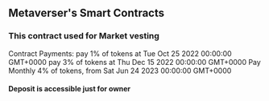 ## Metaverser's Smart Contracts


### This contract used for Market vesting
Contract Payments:
pay 1% of tokens at Tue Oct 25 2022 00:00:00 GMT+0000
pay 3% of tokens at Thu Dec 15 2022 00:00:00 GMT+0000
Pay Monthly 4% of tokens, from Sat Jun 24 2023 00:00:00 GMT+0000
#### Deposit is accessible just for owner
